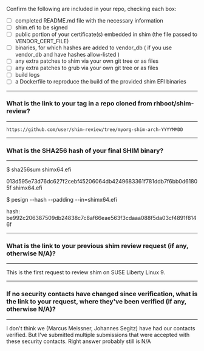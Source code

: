 Confirm the following are included in your repo, checking each box:

 - [ ] completed README.md file with the necessary information
 - [ ] shim.efi to be signed
 - [ ] public portion of your certificate(s) embedded in shim (the file passed to VENDOR_CERT_FILE)
 - [ ] binaries, for which hashes are added to vendor_db ( if you use vendor_db and have hashes allow-listed )
 - [ ] any extra patches to shim via your own git tree or as files
 - [ ] any extra patches to grub via your own git tree or as files
 - [ ] build logs
 - [ ] a Dockerfile to reproduce the build of the provided shim EFI binaries

*******************************************************************************
### What is the link to your tag in a repo cloned from rhboot/shim-review?
*******************************************************************************
`https://github.com/user/shim-review/tree/myorg-shim-arch-YYYYMMDD`

*******************************************************************************
### What is the SHA256 hash of your final SHIM binary?
*******************************************************************************
$ sha256sum shimx64.efi

013d595e73d76dc627f2cebf45206064db4249683361f781ddb7f6bb0d61805f  shimx64.efi

$ pesign --hash --padding --in=shimx64.efi

hash: be992c206387509db24838c7c8af66eae563f3cdaaa088f5da03cf4891f8146f


*******************************************************************************
### What is the link to your previous shim review request (if any, otherwise N/A)?
*******************************************************************************
This is the first request to review shim on SUSE Liberty Linux 9.

*******************************************************************************
### If no security contacts have changed since verification, what is the link to your request, where they've been verified (if any, otherwise N/A)?
*******************************************************************************
I don't think we (Marcus Meissner, Johannes Segitz) have had our contacts verified. But I've submitted multiple
submissions that were accepted with these security contacts. Right answer probably still is
N/A
